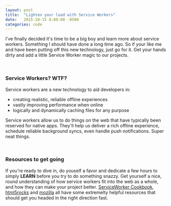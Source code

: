 ```yaml
---
layout: post
title:  "Lighten your load with Service Workers"
date:   2015-10-15 8:00:00 -0500
categories: code 
---
```


I've finally decided it's time to be a big boy and learn more about service workers. Something I should have done a long time ago. So if your like me and have been putting off this new technology, just go for it. Get your hands dirty and add a little Service Worker magic to our projects.

<br>

### Service Workers? WTF?
Service workers are a new technology to aid developers in:

- creating realistic, reliable offline experiences
- vastly improving performance when online
- logically and dynamically caching files for any purpose

Service workers allow us to do things on the web that have typically been reserved for native apps. They'll help us deliver a rich offline experience, schedule reliable background syncs, even handle push notifications. Super neat things.

<br>

### Resources to get going 
If you're ready to dive in, do youself a favor and dedicate a few hours to simply **LEARN** before you try to do something snazzy. Get yourself a nice, round understanding of how service workers fit into the web as a whole, and how they can make your project better. [ServiceWorker Cookbook][serviceworke.rs], [html5rocks](html5rocks.com) and [mozilla](developer.mozilla.org) all have some extremelty helpful resources that should get you headed in the right direction fast.


[serviceworke.rs]: https://serviceworke.rs/
[html5rocks]: http://www.html5rocks.com/en/tutorials/service-worker/introduction/
[mozilla]: https://developer.mozilla.org/en-US/docs/Web/API/Service_Worker_API
